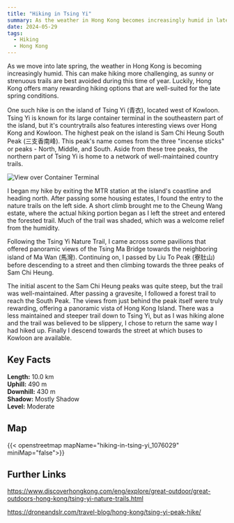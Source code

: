 ```yaml
---
title: "Hiking in Tsing Yi"  
summary: As the weather in Hong Kong becomes increasingly humid in late spring, hiking can become more challenging, but the island of Tsing Yi offers rewarding hiking options well-suited for the conditions, including the scenic Sam Chi Heung peaks. 
date: 2024-05-29
tags:
  - Hiking
  - Hong Kong
---
```


As we move into late spring, the weather in Hong Kong is becoming increasingly humid. This can make hiking more challenging, as sunny or strenuous trails are best avoided during this time of year. Luckily, Hong Kong offers many rewarding hiking options that are well-suited for the late spring conditions.

One such hike is on the island of Tsing Yi (青衣), located west of Kowloon. Tsing Yi is known for its large container terminal in the southeastern part of the island, but it's countrytrails also features interesting views over Hong Kong and Kowloon. The highest peak on the island is Sam Chi Heung South Peak (三支香南峰). This peak's name comes from the three "incense sticks" or peaks - North, Middle, and South. Aside from these tree peaks, the northern part of Tsing Yi is home to a network of well-maintained country trails.

![View over Container Terminal](/images/tsingyihike.jpg)

I began my hike by exiting the MTR station at the island's coastline and heading north. After passing some housing estates, I found the entry to the nature trails on the left side. A short climb brought me to the Cheung Wang estate, where the actual hiking portion began as I left the street and entered the forested trail. Much of the trail was shaded, which was a welcome relief from the humidity.

Following the Tsing Yi Nature Trail, I came across some pavilions that offered panoramic views of the Tsing Ma Bridge towards the neighboring island of Ma Wan (馬灣). Continuing on, I passed by Liu To Peak (寮肚山) before descending to a street and then climbing towards the three peaks of Sam Chi Heung.

The initial ascent to the Sam Chi Heung peaks was quite steep, but the trail was well-maintained. After passing a gravesite, I followed a forest trail to reach the South Peak. The views from just behind the peak itself were truly rewarding, offering a panoramic vista of Hong Kong Island. There was a less maintained and steeper trail down to Tsing Yi, but as I was hiking alone and the trail was believed to be slippery, I chose to return the same way I had hiked up. Finally I descend towards the street at which buses to Kowloon are available.

## Key Facts

**Length:** 10.0 km<br>
**Uphill:** 490 m<br>
**Downhill:** 430 m<br>
**Shadow:** Mostly Shadow<br>
**Level:** Moderate

## Map

{{< openstreetmap mapName="hiking-in-tsing-yi_1076029" miniMap="false">}}

## Further Links

https://www.discoverhongkong.com/eng/explore/great-outdoor/great-outdoors-hong-kong/tsing-yi-nature-trails.html

https://droneandslr.com/travel-blog/hong-kong/tsing-yi-peak-hike/

